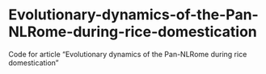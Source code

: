 # Evolutionary-dynamics-of-the-Pan-NLRome-during-rice-domestication
Code for article “Evolutionary dynamics of the Pan-NLRome during rice domestication”

